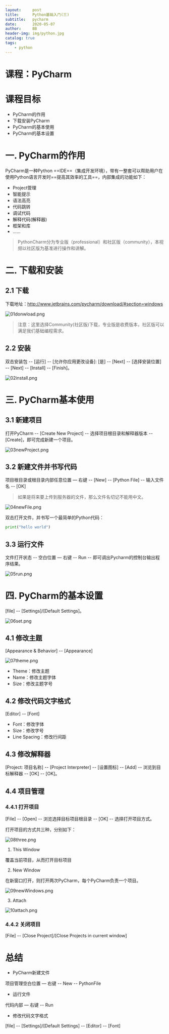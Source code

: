 ```yaml
---
layout:     post
title:      Python基础入门(三)
subtitle:   pycharm
date:       2020-05-07
author:     BB
header-img: img/python.jpg
catalog: true
tags:
    - python
---
```


# 课程：PyCharm

# 课程目标

- PyCharm的作用
- 下载安装PyCharm
- PyCharm的基本使用
- PyCharm的基本设置

# 一. PyCharm的作用

PyCharm是一种Python ==IDE==（集成开发环境），带有一整套可以帮助用户在使用Python语言开发时==提高其效率的工具==，内部集成的功能如下：

- Project管理
- 智能提示
- 语法高亮
- 代码跳转
- 调试代码
- 解释代码(解释器)
- 框架和库
- ......

> PythonCharm分为专业版（professional）和社区版（community），本视频以社区版为基准进行操作和讲解。

# 二. 下载和安装

## 2.1 下载

下载地址：http://www.jetbrains.com/pycharm/download/#section=windows

![01donwload.png](https://www.hualigs.cn/image/6093ce86396ea.jpg)

> 注意：这里选择Community(社区版)下载，专业版是收费版本，社区版可以满足我们基础编程需求。



## 2.2 安装

双击安装包 -- [运行] -- [允许你应用更改设备]: [是] -- [Next] -- [选择安装位置] -- [Next] -- [Install] -- [Finish]。

![02install.png](https://www.hualigs.cn/image/6093ce7fb581b.jpg)



# 三. PyCharm基本使用

## 3.1 新建项目

打开PyCharm -- [Create New Project] -- 选择项目根目录和解释器版本 -- [Create]，即可完成新建一个项目。

![03newProject.png](https://www.hualigs.cn/image/6093ce880f410.jpg)



## 3.2 新建文件并书写代码

项目根目录或根目录内部任意位置 — 右键 -- [New] -- [Python File] -- 输入文件名 -- [OK]

> 如果是将来要上传到服务器的文件，那么文件名切记不能用中文。

![04newFile.png](https://www.hualigs.cn/image/6093ce8796e30.jpg)

双击打开文件，并书写一个最简单的Python代码：

``` python
print("hello world")
```



## 3.3 运行文件

文件打开状态 -- 空白位置 — 右键 -- Run -- 即可调出Pycharm的控制台输出程序结果。

![05run.png](https://www.hualigs.cn/image/6093ce87a5460.jpg)

# 四. PyCharm的基本设置

[file] -- [Settings]/[Default Settings]。

![06set.png](https://www.hualigs.cn/image/6093ce78a4cae.jpg)

## 4.1 修改主题

[Appearance & Behavior] -- [Appearance]

![07theme.png](https://www.hualigs.cn/image/6093ce7b01225.jpg)

- Theme：修改主题
- Name：修改主题字体
- Size：修改主题字号

## 4.2 修改代码文字格式

[Editor] -- [Font]

- Font：修改字体
- Size：修改字号
- Line Spacing：修改行间距

## 4.3 修改解释器

[Project: 项目名称] -- [Project Interpreter] -- [设置图标] -- [Add] -- 浏览到目标解释器 -- [OK] -- [OK]。

## 4.4 项目管理

### 4.4.1 打开项目

[File] -- [Open] -- 浏览选择目标项目根目录 -- [OK] -- 选择打开项目方式。

打开项目的方式共三种，分别如下：

![08three.png](https://www.hualigs.cn/image/6093ce7e42aec.jpg)

1. This Window 

覆盖当前项目，从而打开目标项目

2. New Window

在新窗口打开，则打开两次PyCharm，每个PyCharm负责一个项目。

![09newWindows.png](https://www.hualigs.cn/image/6093ce80384a5.jpg)

3. Attach

![10attach.png](https://www.hualigs.cn/image/6093ce86cab63.jpg)

### 4.4.2 关闭项目

[File] -- [Close Project]/[Close Projects in current window]

# 总结

- PyCharm新建文件

项目管理空白位置 — 右键 -- New -- PythonFile

- 运行文件

代码内部 — 右键 -- Run

- 修改代码文字格式

[file] -- [Settings]/[Default Settings] -- [Editor] -- [Font]